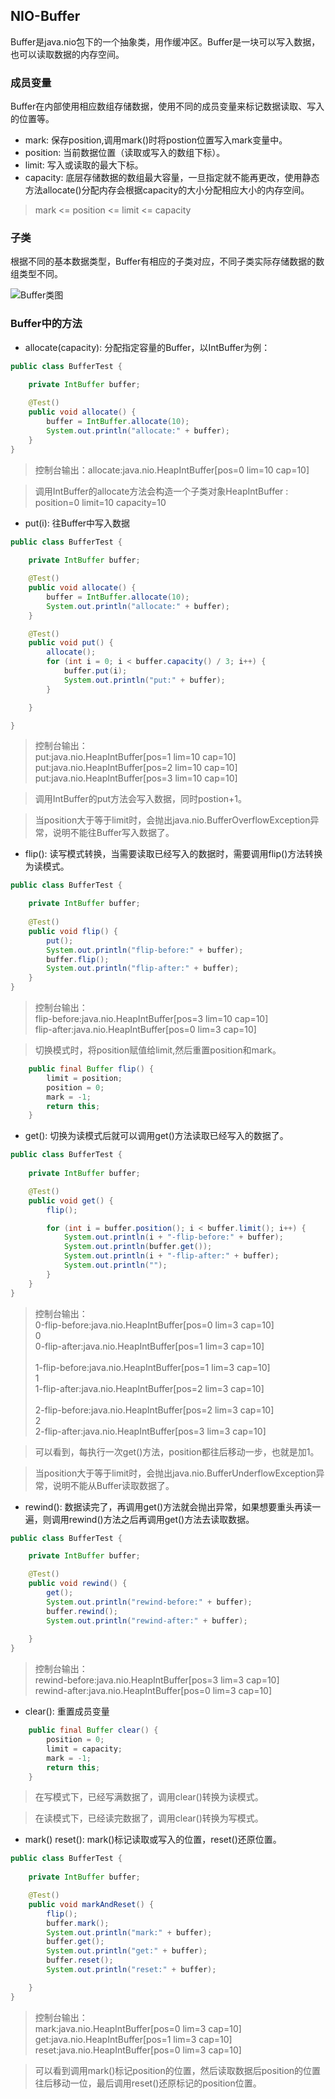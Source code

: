 ## NIO-Buffer

Buffer是java.nio包下的一个抽象类，用作缓冲区。Buffer是一块可以写入数据，也可以读取数据的内存空间。

### 成员变量

Buffer在内部使用相应数组存储数据，使用不同的成员变量来标记数据读取、写入的位置等。
- mark: 保存position,调用mark()时将postion位置写入mark变量中。
- position: 当前数据位置（读取或写入的数组下标）。
- limit: 写入或读取的最大下标。
- capacity: 底层存储数据的数组最大容量，一旦指定就不能再更改，使用静态方法allocate()分配内存会根据capacity的大小分配相应大小的内存空间。

> mark <= position <= limit <= capacity

### 子类

根据不同的基本数据类型，Buffer有相应的子类对应，不同子类实际存储数据的数组类型不同。

![Buffer类图](/images/Buffer.png)

### Buffer中的方法

- allocate(capacity): 分配指定容量的Buffer，以IntBuffer为例：
```java
public class BufferTest {
   
    private IntBuffer buffer;

    @Test()
    public void allocate() {
        buffer = IntBuffer.allocate(10);
        System.out.println("allocate:" + buffer);
    }
}
```

> 控制台输出：allocate:java.nio.HeapIntBuffer[pos=0 lim=10 cap=10]

> 调用IntBuffer的allocate方法会构造一个子类对象HeapIntBuffer : position=0 limit=10 capacity=10

- put(i): 往Buffer中写入数据

```java
public class BufferTest {
    
    private IntBuffer buffer;

    @Test()
    public void allocate() {
        buffer = IntBuffer.allocate(10);
        System.out.println("allocate:" + buffer);
    }

    @Test()
    public void put() {
        allocate();
        for (int i = 0; i < buffer.capacity() / 3; i++) {
            buffer.put(i);
            System.out.println("put:" + buffer);
        }

    }

}
```

> 控制台输出：<br/>
> put:java.nio.HeapIntBuffer[pos=1 lim=10 cap=10]<br/>
> put:java.nio.HeapIntBuffer[pos=2 lim=10 cap=10]<br/>
> put:java.nio.HeapIntBuffer[pos=3 lim=10 cap=10]<br/>

> 调用IntBuffer的put方法会写入数据，同时postion+1。

> 当position大于等于limit时，会抛出java.nio.BufferOverflowException异常，说明不能往Buffer写入数据了。

- flip(): 读写模式转换，当需要读取已经写入的数据时，需要调用flip()方法转换为读模式。
  
```java
public class BufferTest {

    private IntBuffer buffer;
    
    @Test()
    public void flip() {
        put();
        System.out.println("flip-before:" + buffer);
        buffer.flip();
        System.out.println("flip-after:" + buffer);
    }
}
```

> 控制台输出：<br />
> flip-before:java.nio.HeapIntBuffer[pos=3 lim=10 cap=10]<br />
> flip-after:java.nio.HeapIntBuffer[pos=0 lim=3 cap=10]<br />

> 切换模式时，将position赋值给limit,然后重置position和mark。
```java
    public final Buffer flip() {
        limit = position;
        position = 0;
        mark = -1;
        return this;
    }
```

- get(): 切换为读模式后就可以调用get()方法读取已经写入的数据了。

```java
public class BufferTest {
   
    private IntBuffer buffer;

    @Test()
    public void get() {
        flip();

        for (int i = buffer.position(); i < buffer.limit(); i++) {
            System.out.println(i + "-flip-before:" + buffer);
            System.out.println(buffer.get());
            System.out.println(i + "-flip-after:" + buffer);
            System.out.println("");
        }
    }
}
```
> 控制台输出：<br />
> 0-flip-before:java.nio.HeapIntBuffer[pos=0 lim=3 cap=10]<br />
> 0<br />
> 0-flip-after:java.nio.HeapIntBuffer[pos=1 lim=3 cap=10]<br />
> <br />
> 1-flip-before:java.nio.HeapIntBuffer[pos=1 lim=3 cap=10]<br />
> 1<br />
> 1-flip-after:java.nio.HeapIntBuffer[pos=2 lim=3 cap=10]<br />
> <br />
> 2-flip-before:java.nio.HeapIntBuffer[pos=2 lim=3 cap=10]<br />
> 2<br />
> 2-flip-after:java.nio.HeapIntBuffer[pos=3 lim=3 cap=10]<br />

> 可以看到，每执行一次get()方法，position都往后移动一步，也就是加1。

> 当position大于等于limit时，会抛出java.nio.BufferUnderflowException异常，说明不能从Buffer读取数据了。

- rewind(): 数据读完了，再调用get()方法就会抛出异常，如果想要重头再读一遍，则调用rewind()方法之后再调用get()方法去读取数据。

```java
public class BufferTest {

    private IntBuffer buffer;

    @Test()
    public void rewind() {
        get();
        System.out.println("rewind-before:" + buffer);
        buffer.rewind();
        System.out.println("rewind-after:" + buffer);
        
    }
}
```

> 控制台输出：<br />
> rewind-before:java.nio.HeapIntBuffer[pos=3 lim=3 cap=10]<br />
> rewind-after:java.nio.HeapIntBuffer[pos=0 lim=3 cap=10]<br />



- clear(): 重置成员变量

```java
    public final Buffer clear() {
        position = 0;
        limit = capacity;
        mark = -1;
        return this;
    }
```

> 在写模式下，已经写满数据了，调用clear()转换为读模式。

> 在读模式下，已经读完数据了，调用clear()转换为写模式。

- mark() reset(): mark()标记读取或写入的位置，reset()还原位置。

```java
public class BufferTest {
    
    private IntBuffer buffer;

    @Test()
    public void markAndReset() {
        flip();
        buffer.mark();
        System.out.println("mark:" + buffer);
        buffer.get();
        System.out.println("get:" + buffer);
        buffer.reset();
        System.out.println("reset:" + buffer);

    }
}
```

> 控制台输出：<br />
> mark:java.nio.HeapIntBuffer[pos=0 lim=3 cap=10]<br />
> get:java.nio.HeapIntBuffer[pos=1 lim=3 cap=10]<br />
> reset:java.nio.HeapIntBuffer[pos=0 lim=3 cap=10]<br />

> 可以看到调用mark()标记position的位置，然后读取数据后position的位置往后移动一位，最后调用reset()还原标记的position位置。
